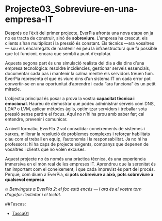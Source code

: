 # Projecte03_Sobreviure-en-una-empresa-IT

Després de l’èxit del primer projecte, EverPia afronta una nova etapa on ja no es tracta de construir, sinó de **sobreviure**. L’empresa ha crescut, els clients s’han multiplicat i la pressió és constant. Els tècnics —ara vosaltres— sou els encarregats de mantenir en peu la infraestructura que fa possible que tot funcioni, encara que sembli a punt d’explotar.

Aquesta segona part és una simulació realista del dia a dia dins d’una empresa tecnològica: resoldre incidències, gestionar serveis essencials, documentar cada pas i mantenir la calma mentre els servidors treuen fum. EverPia representa el que és viure dins d’un sistema IT on cada error pot convertir-se en una oportunitat d’aprendre i cada “ara funciona” és un petit miracle.

L’objectiu principal és posar a prova la vostra **capacitat tècnica i emocional**. Haureu de demostrar que podeu administrar serveis com DNS, LDAP o LVM, aplicar mètodes àgils, optimitzar servidors i treballar sota pressió sense perdre el focus. Aquí no n’hi ha prou amb saber fer; cal entendre, prevenir i comunicar.

A nivell formatiu, *EverPia 2* vol consolidar coneixements de sistemes i xarxes, millorar la resolució de problemes complexos i reforçar habilitats clau com el treball en equip, l’autonomia i la responsabilitat. Ja no hi ha professors: hi ha caps de projecte exigents, companys que depenen de vosaltres i clients que no volen excuses.

Aquest projecte no és només una pràctica tècnica, és una experiència immersiva en el món real de les empreses IT. Aprendreu que la serenitat és tan important com el coneixement, i que cada imprevist és part del procés. Perquè, com diuen a EverPia, **si pots sobreviure a això, pots sobreviure a qualsevol empresa**.

🔥 *Benvinguts a EverPia 2: el foc està encès — i ara és el vostre torn d’agafar l’extintor i el teclat.*

##Tascas:
- [Tasca01](T01/README.md) 
